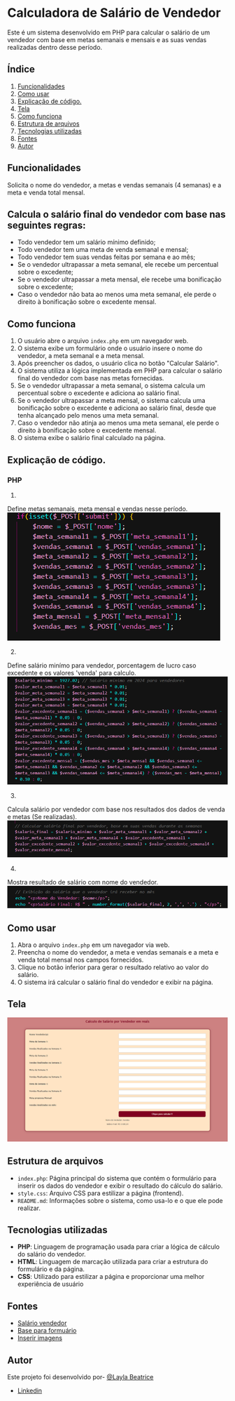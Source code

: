 # Calculadora de Salário de Vendedor
 
Este é um sistema desenvolvido em PHP para calcular o salário de um vendedor com base em metas semanais e mensais e as suas vendas realizadas dentro desse período.
 
## Índice
 
1. [Funcionalidades](#funcionalidades)
2. [Como usar](#como-usar)
3. [Explicação de código.](#explicação-de-código)
4. [Tela](#tela)
5. [Como funciona](#como-funciona)
6. [Estrutura de arquivos](#estrutura-de-arquivos)
7. [Tecnologias utilizadas](#tecnologias-utilizadas)
8. [Fontes](#fontes)
9. [Autor](#autor)
 
## Funcionalidades  
 Solicita o nome do vendedor, a metas e vendas semanais (4 semanas) e a meta e venda total mensal.    
## Calcula o salário final do vendedor com base nas seguintes regras:
- Todo vendedor tem um salário mínimo definido;
- Todo vendedor tem uma meta de venda semanal e mensal;
- Todo vendedor tem suas vendas feitas por semana e ao mês;
- Se o vendedor ultrapassar a meta semanal, ele recebe um percentual sobre o excedente;
- Se o vendedor ultrapassar a meta mensal, ele recebe uma bonificação sobre o excedente;
- Caso o vendedor não bata ao menos uma meta semanal, ele perde o direito à bonificação sobre o excedente mensal.

## Como funciona  

1. O usuário abre o arquivo `index.php` em um navegador web.
2. O sistema exibe um formulário onde o usuário insere o nome do vendedor, a meta semanal e a meta mensal.
3. Após preencher os dados, o usuário clica no botão "Calcular Salário".
4. O sistema utiliza a lógica implementada em PHP para calcular o salário final do vendedor com base nas metas fornecidas.
5. Se o vendedor ultrapassar a meta semanal, o sistema calcula um percentual sobre o excedente e adiciona ao salário final.
6. Se o vendedor ultrapassar a meta mensal, o sistema calcula uma bonificação sobre o excedente e adiciona ao salário final, desde que tenha alcançado pelo menos uma meta semanal.
7. Caso o vendedor não atinja ao menos uma meta semanal, ele perde o direito à bonificação sobre o excedente mensal.
8. O sistema exibe o salário final calculado na página.
  
## Explicação de código.  
### PHP
  
1.
Define metas semanais, meta mensal e vendas nesse período.
![Definir metas e vendas semana-mes](https://github.com/laylabtrice/sistema-salario/blob/main/Captura%20de%20tela%202024-03-27%20113102.png)  
  
2.
Define salário minímo para vendedor, porcentagem de lucro caso excedente e os valores 'venda' para calculo.
![Definir para calculo](https://github.com/laylabtrice/sistema-salario/blob/main/Captura%20de%20tela%202024-03-27%20113542.png)
  
3.
Calcula salário por vendedor com base nos resultados dos dados de venda e metas (Se realizadas).
![Calcula salário](https://github.com/laylabtrice/sistema-salario/blob/main/Captura%20de%20tela%202024-03-27%20114206.png)
  
4.
Mostra resultado de salário com nome do vendedor.
![Resultado de Salário](https://github.com/laylabtrice/sistema-salario/blob/main/Captura%20de%20tela%202024-03-27%20114738.png)
  
## Como usar  
 
1. Abra o arquivo `index.php` em um navegador via web.
2. Preencha o nome do vendedor, a meta e vendas semanais e a meta e venda total mensal nos campos fornecidos.
3. Clique no botão inferior para gerar o resultado relativo ao valor do salário.
4. O sistema irá calcular o salário final do vendedor e exibir na página.

## Tela

![Tela](https://github.com/laylabtrice/sistema-salario/blob/main/Captura%20de%20tela%202024-03-27%20090222.png)
  
## Estrutura de arquivos  
 
- `index.php`: Página principal do sistema que contém o formulário para inserir os dados do vendedor e exibir o resultado do cálculo do salário.
- `style.css`: Arquivo CSS para estilizar a página (frontend).
- `README.md`:  Informações sobre o sistema, como usa-lo e o que ele pode realizar.
 
## Tecnologias utilizadas  
 
- **PHP**: Linguagem de programação usada para criar a lógica de cálculo do salário do vendedor.
- **HTML**: Linguagem de marcação utilizada para criar a estrutura do formulário e da página.
- **CSS**: Utilizado para estilizar a página e proporcionar uma melhor experiência de usuário

## Fontes  

- [Salário vendedor](https://www.aen.pr.gov.br/Noticia/Maior-do-Brasil-governador-confirma-novo-Piso-Regional-que-vai-de-R-18-mil-R-21-mil#:~:text=Na%20primeira%2C%20que%20contempla%20os,de%20R%24%201.927%2C02)
- [Base para formuário](https://www.devmedia.com.br/customizando-formularios-com-css/37212)
- [Inserir imagens](https://github.com/orgs/community/discussions/66495)
 
## Autor  

Este projeto foi desenvolvido por- [@Layla Beatrice](https://www.github.com/laylabtrice)
* [Linkedin](https://www.linkedin.com/in/layla-beatrice-a89a352ba/)
